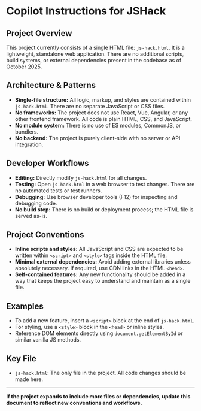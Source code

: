 # Copilot Instructions for JSHack

## Project Overview
This project currently consists of a single HTML file: `js-hack.html`. It is a lightweight, standalone web application. There are no additional scripts, build systems, or external dependencies present in the codebase as of October 2025.

## Architecture & Patterns
- **Single-file structure:** All logic, markup, and styles are contained within `js-hack.html`. There are no separate JavaScript or CSS files.
- **No frameworks:** The project does not use React, Vue, Angular, or any other frontend framework. All code is plain HTML, CSS, and JavaScript.
- **No module system:** There is no use of ES modules, CommonJS, or bundlers.
- **No backend:** The project is purely client-side with no server or API integration.

## Developer Workflows
- **Editing:** Directly modify `js-hack.html` for all changes.
- **Testing:** Open `js-hack.html` in a web browser to test changes. There are no automated tests or test runners.
- **Debugging:** Use browser developer tools (F12) for inspecting and debugging code.
- **No build step:** There is no build or deployment process; the HTML file is served as-is.

## Project Conventions
- **Inline scripts and styles:** All JavaScript and CSS are expected to be written within `<script>` and `<style>` tags inside the HTML file.
- **Minimal external dependencies:** Avoid adding external libraries unless absolutely necessary. If required, use CDN links in the HTML `<head>`.
- **Self-contained features:** Any new functionality should be added in a way that keeps the project easy to understand and maintain as a single file.

## Examples
- To add a new feature, insert a `<script>` block at the end of `js-hack.html`.
- For styling, use a `<style>` block in the `<head>` or inline styles.
- Reference DOM elements directly using `document.getElementById` or similar vanilla JS methods.

## Key File
- `js-hack.html`: The only file in the project. All code changes should be made here.

---

**If the project expands to include more files or dependencies, update this document to reflect new conventions and workflows.**
